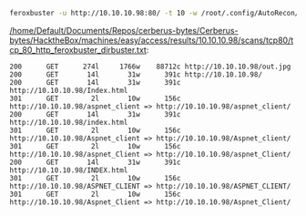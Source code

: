 ```bash
feroxbuster -u http://10.10.10.98:80/ -t 10 -w /root/.config/AutoRecon/wordlists/dirbuster.txt -x "txt,html,php,asp,aspx,jsp" -v -k -n -q -e -o "/home/Default/Documents/Repos/cerberus-bytes/Cerberus-bytes/HacktheBox/machines/easy/access/results/10.10.10.98/scans/tcp80/tcp_80_http_feroxbuster_dirbuster.txt"
```

[/home/Default/Documents/Repos/cerberus-bytes/Cerberus-bytes/HacktheBox/machines/easy/access/results/10.10.10.98/scans/tcp80/tcp_80_http_feroxbuster_dirbuster.txt](file:///home/Default/Documents/Repos/cerberus-bytes/Cerberus-bytes/HacktheBox/machines/easy/access/results/10.10.10.98/scans/tcp80/tcp_80_http_feroxbuster_dirbuster.txt):

```
200      GET      274l     1766w    88712c http://10.10.10.98/out.jpg
200      GET       14l       31w      391c http://10.10.10.98/
200      GET       14l       31w      391c http://10.10.10.98/Index.html
301      GET        2l       10w      156c http://10.10.10.98/aspnet_client => http://10.10.10.98/aspnet_client/
200      GET       14l       31w      391c http://10.10.10.98/index.html
301      GET        2l       10w      156c http://10.10.10.98/Aspnet_client => http://10.10.10.98/Aspnet_client/
301      GET        2l       10w      156c http://10.10.10.98/aspnet_Client => http://10.10.10.98/aspnet_Client/
200      GET       14l       31w      391c http://10.10.10.98/INDEX.html
301      GET        2l       10w      156c http://10.10.10.98/ASPNET_CLIENT => http://10.10.10.98/ASPNET_CLIENT/
301      GET        2l       10w      156c http://10.10.10.98/Aspnet_Client => http://10.10.10.98/Aspnet_Client/

```
